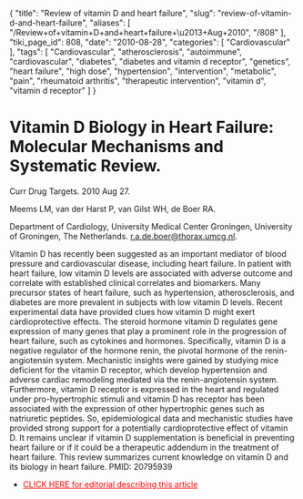 {
    "title": "Review of vitamin D and heart failure",
    "slug": "review-of-vitamin-d-and-heart-failure",
    "aliases": [
        "/Review+of+vitamin+D+and+heart+failure+\u2013+Aug+2010",
        "/808"
    ],
    "tiki_page_id": 808,
    "date": "2010-08-28",
    "categories": [
        "Cardiovascular"
    ],
    "tags": [
        "Cardiovascular",
        "atherosclerosis",
        "autoimmune",
        "cardiovascular",
        "diabetes",
        "diabetes and vitamin d receptor",
        "genetics",
        "heart failure",
        "high dose",
        "hypertension",
        "intervention",
        "metabolic",
        "pain",
        "rheumatoid arthritis",
        "therapeutic intervention",
        "vitamin d",
        "vitamin d receptor"
    ]
}


# Vitamin D Biology in Heart Failure: Molecular Mechanisms and Systematic Review.

Curr Drug Targets. 2010 Aug 27. 

Meems LM, van der Harst P, van Gilst WH, de Boer RA.

Department of Cardiology, University Medical Center Groningen, University of Groningen, The Netherlands. r.a.de.boer@thorax.umcg.nl.

Vitamin D has recently been suggested as an important mediator of blood pressure and cardiovascular disease, including heart failure. In patient with heart failure, low vitamin D levels are associated with adverse outcome and correlate with established clinical correlates and biomarkers. Many precursor states of heart failure, such as hypertension, atherosclerosis, and diabetes are more prevalent in subjects with low vitamin D levels. Recent experimental data have provided clues how vitamin D might exert cardioprotective effects. The steroid hormone vitamin D regulates gene expression of many genes that play a prominent role in the progression of heart failure, such as cytokines and hormones. Specifically, vitamin D is a negative regulator of the hormone renin, the pivotal hormone of the renin-angiotensin system. Mechanistic insights were gained by studying mice deficient for the vitamin D receptor, which develop hypertension and adverse cardiac remodeling mediated via the renin-angiotensin system. Furthermore, vitamin D receptor is expressed in the heart and regulated under pro-hypertrophic stimuli and vitamin D has receptor has been associated with the expression of other hypertrophic genes such as natriuretic peptides. So, epidemiological data and mechanistic studies have provided strong support for a potentially cardioprotective effect of vitamin D. It remains unclear if vitamin D supplementation is beneficial in preventing heart failure or if it could be a therapeutic addendum in the treatment of heart failure. This review summarizes current knowledge on vitamin D and its biology in heart failure. PMID: 20795939 

* <a href="/posts/click-here-for-editorial-describing-this-article" style="color: red; text-decoration: underline;" title="This link has an unknown page_id: 867">CLICK HERE for editorial describing this article</a>